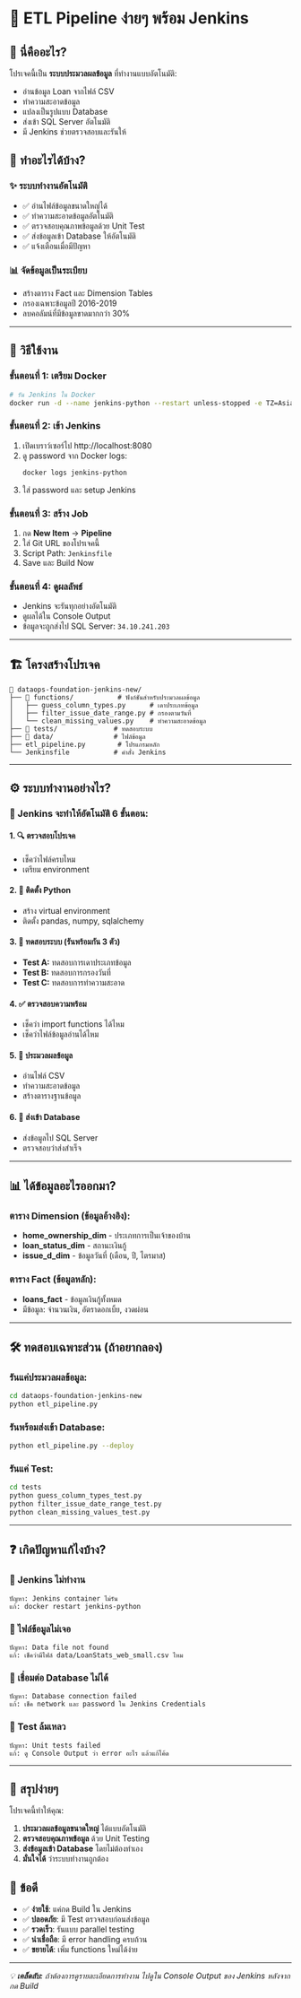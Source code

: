 # 🚀 ETL Pipeline ง่ายๆ พร้อม Jenkins

## 📖 นี่คืออะไร?

โปรเจคนี้เป็น **ระบบประมวลผลข้อมูล** ที่ทำงานแบบอัตโนมัติ:
- อ่านข้อมูล Loan จากไฟล์ CSV
- ทำความสะอาดข้อมูล
- แปลงเป็นรูปแบบ Database 
- ส่งเข้า SQL Server อัตโนมัติ
- มี Jenkins ช่วยตรวจสอบและรันให้

## 🎯 ทำอะไรได้บ้าง?

### ✨ **ระบบทำงานอัตโนมัติ**
- ✅ อ่านไฟล์ข้อมูลขนาดใหญ่ได้
- ✅ ทำความสะอาดข้อมูลอัตโนมัติ  
- ✅ ตรวจสอบคุณภาพข้อมูลด้วย Unit Test
- ✅ ส่งข้อมูลเข้า Database ให้อัตโนมัติ
- ✅ แจ้งเตือนเมื่อมีปัญหา

### 📊 **จัดข้อมูลเป็นระเบียบ**
- สร้างตาราง Fact และ Dimension Tables
- กรองเฉพาะข้อมูลปี 2016-2019
- ลบคอลัมน์ที่มีข้อมูลขาดมากกว่า 30%

---

## 🚀 วิธีใช้งาน

### **ขั้นตอนที่ 1: เตรียม Docker**
```bash
# รัน Jenkins ใน Docker
docker run -d --name jenkins-python --restart unless-stopped -e TZ=Asia/Bangkok -p 8080:8080 -p 50000:50000 -v jenkins-data:/var/jenkins_home -v /var/run/docker.sock:/var/run/docker.sock amornpan/jenkins-python:latest
```

### **ขั้นตอนที่ 2: เข้า Jenkins**
1. เปิดเบราว์เซอร์ไป http://localhost:8080
2. ดู password จาก Docker logs:
   ```bash
   docker logs jenkins-python
   ```
3. ใส่ password และ setup Jenkins

### **ขั้นตอนที่ 3: สร้าง Job**
1. กด **New Item** → **Pipeline**
2. ใส่ Git URL ของโปรเจคนี้
3. Script Path: `Jenkinsfile`
4. Save และ Build Now

### **ขั้นตอนที่ 4: ดูผลลัพธ์**
- Jenkins จะรันทุกอย่างอัตโนมัติ
- ดูผลได้ใน Console Output
- ข้อมูลจะถูกส่งไป SQL Server: `34.10.241.203`

---

## 🏗️ โครงสร้างโปรเจค

```
📁 dataops-foundation-jenkins-new/
├── 📂 functions/           # ฟังก์ชันสำหรับประมวลผลข้อมูล
│   ├── guess_column_types.py      # เดาประเภทข้อมูล
│   ├── filter_issue_date_range.py # กรองตามวันที่
│   └── clean_missing_values.py    # ทำความสะอาดข้อมูล
├── 📂 tests/              # ทดสอบระบบ
├── 📂 data/               # ไฟล์ข้อมูล
├── etl_pipeline.py        # โปรแกรมหลัก
└── Jenkinsfile           # คำสั่ง Jenkins
```

---

## ⚙️ ระบบทำงานอย่างไร?

### **🔄 Jenkins จะทำให้อัตโนมัติ 6 ขั้นตอน:**

#### **1. 🔍 ตรวจสอบโปรเจค**
- เช็คว่าไฟล์ครบไหม
- เตรียม environment

#### **2. 🐍 ติดตั้ง Python**
- สร้าง virtual environment
- ติดตั้ง pandas, numpy, sqlalchemy

#### **3. 🧪 ทดสอบระบบ (รันพร้อมกัน 3 ตัว)**
- **Test A:** ทดสอบการเดาประเภทข้อมูล
- **Test B:** ทดสอบการกรองวันที่
- **Test C:** ทดสอบการทำความสะอาด

#### **4. ✅ ตรวจสอบความพร้อม**
- เช็คว่า import functions ได้ไหม
- เช็คว่าไฟล์ข้อมูลอ่านได้ไหม

#### **5. 🔄 ประมวลผลข้อมูล**
- อ่านไฟล์ CSV
- ทำความสะอาดข้อมูล
- สร้างตารางฐานข้อมูล

#### **6. 🚀 ส่งเข้า Database**
- ส่งข้อมูลไป SQL Server
- ตรวจสอบว่าส่งสำเร็จ

---

## 📊 ได้ข้อมูลอะไรออกมา?

### **ตาราง Dimension (ข้อมูลอ้างอิง):**
- **home_ownership_dim** - ประเภทการเป็นเจ้าของบ้าน
- **loan_status_dim** - สถานะเงินกู้
- **issue_d_dim** - ข้อมูลวันที่ (เดือน, ปี, ไตรมาส)

### **ตาราง Fact (ข้อมูลหลัก):**
- **loans_fact** - ข้อมูลเงินกู้ทั้งหมด
- มีข้อมูล: จำนวนเงิน, อัตราดอกเบิ้ย, งวดผ่อน

---

## 🛠️ ทดสอบเฉพาะส่วน (ถ้าอยากลอง)

### **รันแค่ประมวลผลข้อมูล:**
```bash
cd dataops-foundation-jenkins-new
python etl_pipeline.py
```

### **รันพร้อมส่งเข้า Database:**
```bash
python etl_pipeline.py --deploy
```

### **รันแค่ Test:**
```bash
cd tests
python guess_column_types_test.py
python filter_issue_date_range_test.py  
python clean_missing_values_test.py
```

---

## ❓ เกิดปัญหาแก้ไงบ้าง?

### **🔴 Jenkins ไม่ทำงาน**
```
ปัญหา: Jenkins container ไม่รัน
แก้: docker restart jenkins-python
```

### **🔴 ไฟล์ข้อมูลไม่เจอ**
```
ปัญหา: Data file not found
แก้: เช็คว่ามีไฟล์ data/LoanStats_web_small.csv ไหม
```

### **🔴 เชื่อมต่อ Database ไม่ได้**
```
ปัญหา: Database connection failed
แก้: เช็ค network และ password ใน Jenkins Credentials
```

### **🔴 Test ล้มเหลว**
```
ปัญหา: Unit tests failed
แก้: ดู Console Output ว่า error อะไร แล้วแก้โค้ด
```

---

## 🎯 สรุปง่ายๆ

โปรเจคนี้ทำให้คุณ:
1. **ประมวลผลข้อมูลขนาดใหญ่** ได้แบบอัตโนมัติ
2. **ตรวจสอบคุณภาพข้อมูล** ด้วย Unit Testing
3. **ส่งข้อมูลเข้า Database** โดยไม่ต้องทำเอง
4. **มั่นใจได้** ว่าระบบทำงานถูกต้อง

## 🎉 ข้อดี

- ✅ **ง่ายใช้**: แค่กด Build ใน Jenkins
- ✅ **ปลอดภัย**: มี Test ตรวจสอบก่อนส่งข้อมูล  
- ✅ **รวดเร็ว**: รันแบบ parallel testing
- ✅ **น่าเชื่อถือ**: มี error handling ครบถ้วน
- ✅ **ขยายได้**: เพิ่ม functions ใหม่ได้ง่าย

---

*💡 **เคล็ดลับ:** ถ้าต้องการดูรายละเอียดการทำงาน ไปดูใน Console Output ของ Jenkins หลังจากกด Build*